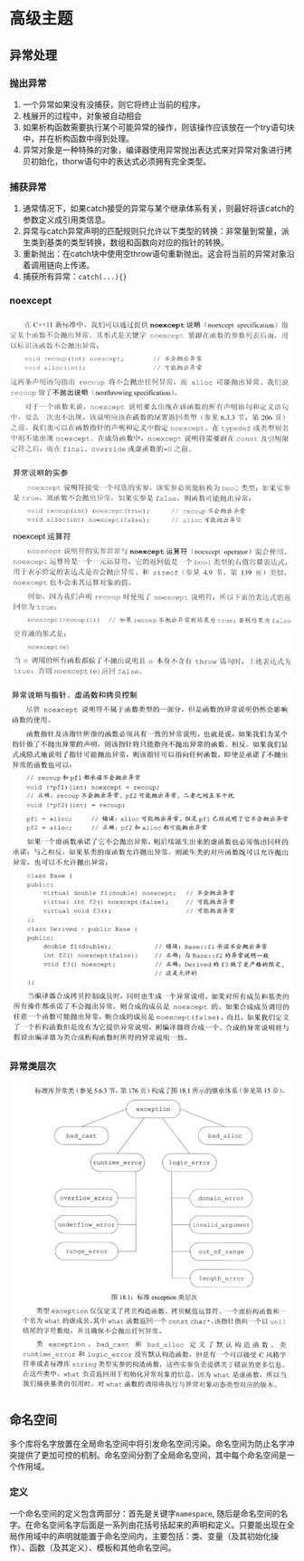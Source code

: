 # 高级主题
## 异常处理
### 抛出异常
1. 一个异常如果没有没捕获，则它将终止当前的程序。
2. 栈展开的过程中，对象被自动相会
3. 如果析构函数需要执行某个可能异常的操作，则该操作应该放在一个try语句块中，并在析构函数中得到处理。
4. 异常对象是一种特殊的对象，编译器使用异常抛出表达式来对异常对象进行拷贝初始化，thorw语句中的表达式必须拥有完全类型。

### 捕获异常
1. 通常情况下，如果catch接受的异常与某个继承体系有关，则最好将该catch的参数定义成引用类信息。
2. 异常与catch异常声明的匹配规则只允许以下类型的转换：非常量到常量，派生类到基类的类型转换，数组和函数向对应的指针的转换。
3. 重新抛出：在catch块中使用空throw语句重新抛出。这会将当前的异常对象沿着调用链向上传递。
4. 捕获所有异常：`catch(...){}`
### noexcept
![](image/2023-03-24-22-10-04.png)

![](image/2023-03-24-22-13-22.png)

![](image/2023-03-24-22-18-52.png)
### 异常类层次
![](image/2023-03-24-22-23-10.png)

## 命名空间
多个库将名字放置在全局命名空间中将引发命名空间污染。命名空间为防止名字冲突提供了更加可控的机制。命名空间分割了全局命名空间，其中每个命名空间是一个作用域。
### 定义
一个命名空间的定义包含两部分：首先是关键字`namespace`, 随后是命名空间的名字。在命名空间名字后面是一系列由花括号括起来的声明和定义。只要能出现在全局作用域中的声明就能置于命名空间内，主要包括：类、变量（及其初始化操作）、函数（及其定义）、模板和其他命名空间。